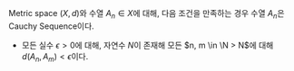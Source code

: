 Metric space $(X, d)$와 수열 $A_n \in X$에 대해, 다음 조건을 만족하는 경우 수열 $A_n$은 Cauchy Sequence이다.
- 모든 실수 $\epsilon > 0$에 대해, 자연수 $N$이 존재해 모든 $n, m \in \N > N$에 대해 $d(A_n, A_m) < \epsilon$이다.